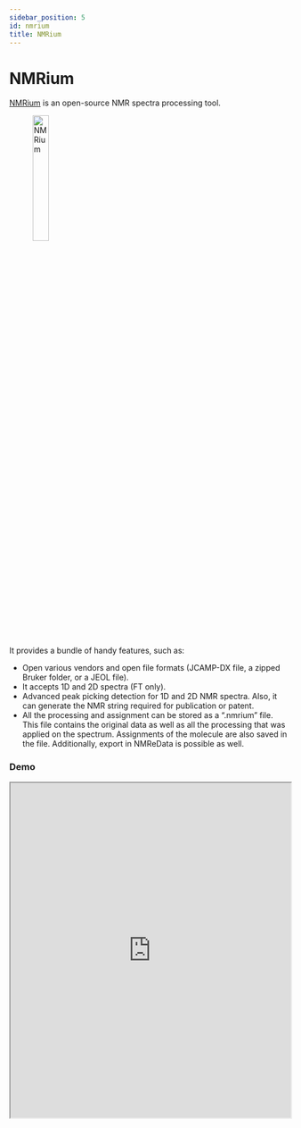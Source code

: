 ```yaml
---
sidebar_position: 5
id: nmrium
title: NMRium
---
```


# NMRium

[NMRium](https://www.nmrium.org/) is an open-source NMR spectra processing tool. 


&emsp;&emsp;&emsp;<img alt="NMRium" src="https://www.nmrium.org/brand/nmrium-logo.svg" width="24%" />

It provides a bundle of handy features, such as:
* Open various vendors and open file formats (JCAMP-DX file, a zipped Bruker folder, or a JEOL file).
* It accepts 1D and 2D spectra (FT only).
* Advanced peak picking detection for 1D and 2D NMR spectra. Also, it can generate the NMR string required for publication or patent.
* All the processing and assignment can be stored as a “.nmrium” file. This file contains the original data as well as all the processing that was applied on the spectrum. Assignments of the molecule are also saved in the file. Additionally, export in NMReData is possible as well.

### Demo

<iframe width="100%" height="600" src="https://nmriumdev.nmrxiv.org"/>

<br/><br/>

## Integrating NMRium in nmrXiv

Development: https://nmriumdev.nmrxiv.org <br/>
Production: https://nmrium.nmrxiv.org

Since nmrXiv supports open-source initiatives natively, NMRium is our preferred NMR spectra processing and analysis tool. NMRium is available as a standalone, React component that can be integrated into other applications.

To enable and ensure that the integration is framework independent, we wrapped NMRium in a React App and can now be integrated into any third-party application via an iframe, irrespective of the underlying javascript framework. This layer one solution (nmrium-react-wrapper) enables us to extend and expose the NMRium APIs and integrate other NMR tools seamlessly.

This nmrium-react-wrapper is released under MIT opensource license - [GitHub](https://github.com/NFDI4Chem/nmrium-react-wrapper)

Please find the installation instructions and other documentation on the github readme page.

